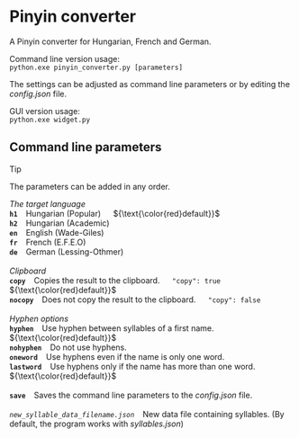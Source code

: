 # Pinyin converter

A Pinyin converter for Hungarian, French and German.

Command line version usage:<br/>
`python.exe pinyin_converter.py [parameters]`<br/>

The settings can be adjusted as command line parameters or by editing the _config.json_ file.

GUI version usage:<br/>
`python.exe widget.py`<br/>

## Command line parameters

> [!TIP]
> The parameters can be added in any order.

_The target language_<br/>
**`h1`** &ensp; Hungarian (Popular) &emsp; ${\text{\color{red}default}}$<br/>
**`h2`** &ensp; Hungarian (Academic)<br/>
**`en`** &ensp; English (Wade-Giles)<br/>
**`fr`** &ensp; French (E.F.E.O)<br/>
**`de`** &ensp; German (Lessing-Othmer)<br/>
<br/>
_Clipboard_<br/>
**`copy`** &ensp; Copies the result to the clipboard. &emsp; `"copy": true` &emsp; ${\text{\color{red}default}}$<br />
**`nocopy`** &ensp; Does not copy the result to the clipboard. &emsp; `"copy": false`<br />
<br/>
_Hyphen options_<br/>
**`hyphen`** &ensp; Use hyphen between syllables of a first name. &emsp; ${\text{\color{red}default}}$<br/>
**`nohyphen`** &ensp; Do not use hyphens.<br/>
**`oneword`** &ensp; Use hyphens even if the name is only one word.<br/>
**`lastword`** &ensp; Use hyphens only if the name has more than one word. &emsp; ${\text{\color{red}default}}$<br/>
<br/>
**`save`** &ensp; Saves the command line parameters to the _config.json_ file.<br/>
<br/>
_`new_syllable_data_filename.json`_ &ensp; New data file containing syllables. (By default, the program works with _syllables.json_)<br/>


